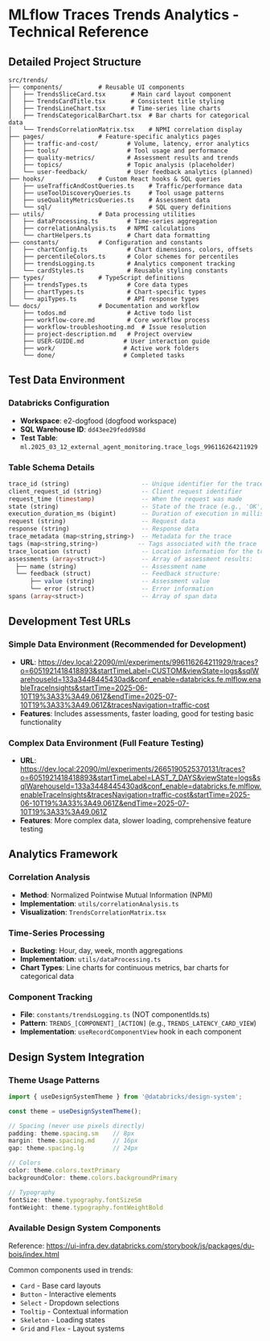 # MLflow Traces Trends Analytics - Technical Reference

## Detailed Project Structure

```
src/trends/
├── components/          # Reusable UI components
│   ├── TrendsSliceCard.tsx       # Main card layout component
│   ├── TrendsCardTitle.tsx       # Consistent title styling
│   ├── TrendsLineChart.tsx       # Time-series line charts
│   ├── TrendsCategoricalBarChart.tsx  # Bar charts for categorical data
│   └── TrendsCorrelationMatrix.tsx    # NPMI correlation display
├── pages/               # Feature-specific analytics pages
│   ├── traffic-and-cost/        # Volume, latency, error analytics
│   ├── tools/                   # Tool usage and performance
│   ├── quality-metrics/         # Assessment results and trends
│   ├── topics/                  # Topic analysis (placeholder)
│   └── user-feedback/           # User feedback analytics (planned)
├── hooks/               # Custom React hooks & SQL queries
│   ├── useTrafficAndCostQueries.ts    # Traffic/performance data
│   ├── useToolDiscoveryQueries.ts     # Tool usage patterns
│   ├── useQualityMetricsQueries.ts    # Assessment data
│   └── sql/                           # SQL query definitions
├── utils/               # Data processing utilities
│   ├── dataProcessing.ts        # Time-series aggregation
│   ├── correlationAnalysis.ts   # NPMI calculations
│   └── chartHelpers.ts          # Chart data formatting
├── constants/           # Configuration and constants
│   ├── chartConfig.ts           # Chart dimensions, colors, offsets
│   ├── percentileColors.ts      # Color schemes for percentiles
│   ├── trendsLogging.ts         # Analytics component tracking
│   └── cardStyles.ts            # Reusable styling constants
├── types/               # TypeScript definitions
│   ├── trendsTypes.ts           # Core data types
│   ├── chartTypes.ts            # Chart-specific types
│   └── apiTypes.ts              # API response types
└── docs/                # Documentation and workflow
    ├── todos.md                 # Active todo list
    ├── workflow-core.md         # Core workflow process
    ├── workflow-troubleshooting.md  # Issue resolution
    ├── project-description.md   # Project overview
    ├── USER-GUIDE.md           # User interaction guide
    ├── work/                   # Active work folders
    └── done/                   # Completed tasks
```

## Test Data Environment

### Databricks Configuration
- **Workspace**: e2-dogfood (dogfood workspace)
- **SQL Warehouse ID**: `dd43ee29fedd958d`
- **Test Table**: `ml.2025_03_12_external_agent_monitoring.trace_logs_996116264211929`

### Table Schema Details
```sql
trace_id (string)                    -- Unique identifier for the trace
client_request_id (string)           -- Client request identifier
request_time (timestamp)             -- When the request was made
state (string)                       -- State of the trace (e.g., 'OK', 'ERROR')
execution_duration_ms (bigint)       -- Duration of execution in milliseconds
request (string)                     -- Request data
response (string)                    -- Response data
trace_metadata (map<string,string>)  -- Metadata for the trace
tags (map<string,string>)           -- Tags associated with the trace
trace_location (struct)              -- Location information for the trace
assessments (array<struct>)          -- Array of assessment results:
  ├── name (string)                  -- Assessment name
  └── feedback (struct)              -- Feedback structure:
      ├── value (string)             -- Assessment value
      └── error (struct)             -- Error information
spans (array<struct>)                -- Array of span data
```

## Development Test URLs

### Simple Data Environment (Recommended for Development)
- **URL**: https://dev.local:22090/ml/experiments/996116264211929/traces?o=6051921418418893&startTimeLabel=CUSTOM&viewState=logs&sqlWarehouseId=133a3448445430ad&conf_enable=databricks.fe.mlflow.enableTraceInsights&startTime=2025-06-10T19%3A33%3A49.061Z&endTime=2025-07-10T19%3A33%3A49.061Z&tracesNavigation=traffic-cost
- **Features**: Includes assessments, faster loading, good for testing basic functionality

### Complex Data Environment (Full Feature Testing)
- **URL**: https://dev.local:22090/ml/experiments/2665190525370131/traces?o=6051921418418893&startTimeLabel=LAST_7_DAYS&viewState=logs&sqlWarehouseId=133a3448445430ad&conf_enable=databricks.fe.mlflow.enableTraceInsights&tracesNavigation=traffic-cost&startTime=2025-06-10T19%3A33%3A49.061Z&endTime=2025-07-10T19%3A33%3A49.061Z
- **Features**: More complex data, slower loading, comprehensive feature testing

## Analytics Framework

### Correlation Analysis
- **Method**: Normalized Pointwise Mutual Information (NPMI)
- **Implementation**: `utils/correlationAnalysis.ts`
- **Visualization**: `TrendsCorrelationMatrix.tsx`

### Time-Series Processing
- **Bucketing**: Hour, day, week, month aggregations
- **Implementation**: `utils/dataProcessing.ts`
- **Chart Types**: Line charts for continuous metrics, bar charts for categorical data

### Component Tracking
- **File**: `constants/trendsLogging.ts` (NOT componentIds.ts)
- **Pattern**: `TRENDS_[COMPONENT]_[ACTION]` (e.g., `TRENDS_LATENCY_CARD_VIEW`)
- **Implementation**: `useRecordComponentView` hook in each component

## Design System Integration

### Theme Usage Patterns
```typescript
import { useDesignSystemTheme } from '@databricks/design-system';

const theme = useDesignSystemTheme();

// Spacing (never use pixels directly)
padding: theme.spacing.sm    // 8px
margin: theme.spacing.md     // 16px
gap: theme.spacing.lg        // 24px

// Colors
color: theme.colors.textPrimary
backgroundColor: theme.colors.backgroundPrimary

// Typography
fontSize: theme.typography.fontSizeSm
fontWeight: theme.typography.fontWeightBold
```

### Available Design System Components
Reference: https://ui-infra.dev.databricks.com/storybook/js/packages/du-bois/index.html

Common components used in trends:
- `Card` - Base card layouts
- `Button` - Interactive elements
- `Select` - Dropdown selections
- `Tooltip` - Contextual information
- `Skeleton` - Loading states
- `Grid` and `Flex` - Layout systems